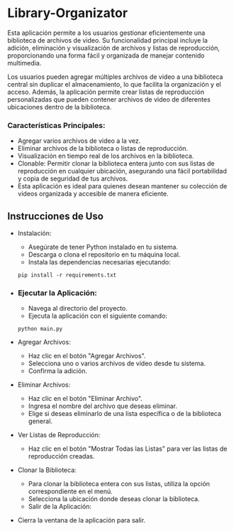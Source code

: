 # Library-Organizator
Esta aplicación permite a los usuarios gestionar eficientemente una biblioteca de archivos de video. Su funcionalidad principal incluye la adición, eliminación y visualización de archivos y listas de reproducción, proporcionando una forma fácil y organizada de manejar contenido multimedia.

Los usuarios pueden agregar múltiples archivos de video a una biblioteca central sin duplicar el almacenamiento, lo que facilita la organización y el acceso. Además, la aplicación permite crear listas de reproducción personalizadas que pueden contener archivos de video de diferentes ubicaciones dentro de la biblioteca.

### Características Principales:

- Agregar varios archivos de video a la vez.
- Eliminar archivos de la biblioteca o listas de reproducción.
- Visualización en tiempo real de los archivos en la biblioteca.
- Clonable: Permitir clonar la biblioteca entera junto con sus listas de reproducción en cualquier ubicación, asegurando una fácil portabilidad y copia de seguridad de tus archivos.
- Esta aplicación es ideal para quienes desean mantener su colección de videos organizada y accesible de manera eficiente.


## Instrucciones de Uso
- Instalación:

  - Asegúrate de tener Python instalado en tu sistema.
  - Descarga o clona el repositorio en tu máquina local.
  - Instala las dependencias necesarias ejecutando:

  ```
  pip install -r requirements.txt
  ```
- ### Ejecutar la Aplicación:

  - Navega al directorio del proyecto.
  - Ejecuta la aplicación con el siguiente comando:
  ```
  python main.py
  ```
- Agregar Archivos:

  - Haz clic en el botón "Agregar Archivos".
  - Selecciona uno o varios archivos de video desde tu sistema.
  - Confirma la adición.

- Eliminar Archivos:

  - Haz clic en el botón "Eliminar Archivo".
  - Ingresa el nombre del archivo que deseas eliminar.
  - Elige si deseas eliminarlo de una lista específica o de la biblioteca general.
  
- Ver Listas de Reproducción:

  - Haz clic en el botón "Mostrar Todas las Listas" para ver las listas de reproducción creadas.
  
- Clonar la Biblioteca:

  - Para clonar la biblioteca entera con sus listas, utiliza la opción correspondiente en el menú.
  - Selecciona la ubicación donde deseas clonar la biblioteca.
  - Salir de la Aplicación:

- Cierra la ventana de la aplicación para salir.
